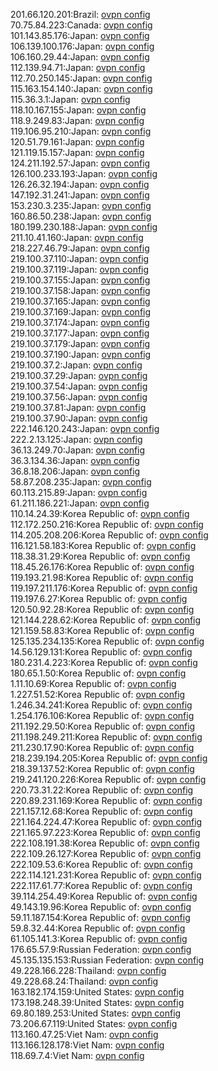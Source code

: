 201.66.120.201:Brazil: [ovpn config](vpn/201_66_120_201.ovpn)  
70.75.84.223:Canada: [ovpn config](vpn/70_75_84_223.ovpn)  
101.143.85.176:Japan: [ovpn config](vpn/101_143_85_176.ovpn)  
106.139.100.176:Japan: [ovpn config](vpn/106_139_100_176.ovpn)  
106.160.29.44:Japan: [ovpn config](vpn/106_160_29_44.ovpn)  
112.139.94.71:Japan: [ovpn config](vpn/112_139_94_71.ovpn)  
112.70.250.145:Japan: [ovpn config](vpn/112_70_250_145.ovpn)  
115.163.154.140:Japan: [ovpn config](vpn/115_163_154_140.ovpn)  
115.36.3.1:Japan: [ovpn config](vpn/115_36_3_1.ovpn)  
118.10.167.155:Japan: [ovpn config](vpn/118_10_167_155.ovpn)  
118.9.249.83:Japan: [ovpn config](vpn/118_9_249_83.ovpn)  
119.106.95.210:Japan: [ovpn config](vpn/119_106_95_210.ovpn)  
120.51.79.161:Japan: [ovpn config](vpn/120_51_79_161.ovpn)  
121.119.15.157:Japan: [ovpn config](vpn/121_119_15_157.ovpn)  
124.211.192.57:Japan: [ovpn config](vpn/124_211_192_57.ovpn)  
126.100.233.193:Japan: [ovpn config](vpn/126_100_233_193.ovpn)  
126.26.32.194:Japan: [ovpn config](vpn/126_26_32_194.ovpn)  
147.192.31.241:Japan: [ovpn config](vpn/147_192_31_241.ovpn)  
153.230.3.235:Japan: [ovpn config](vpn/153_230_3_235.ovpn)  
160.86.50.238:Japan: [ovpn config](vpn/160_86_50_238.ovpn)  
180.199.230.188:Japan: [ovpn config](vpn/180_199_230_188.ovpn)  
211.10.41.160:Japan: [ovpn config](vpn/211_10_41_160.ovpn)  
218.227.46.79:Japan: [ovpn config](vpn/218_227_46_79.ovpn)  
219.100.37.110:Japan: [ovpn config](vpn/219_100_37_110.ovpn)  
219.100.37.119:Japan: [ovpn config](vpn/219_100_37_119.ovpn)  
219.100.37.155:Japan: [ovpn config](vpn/219_100_37_155.ovpn)  
219.100.37.158:Japan: [ovpn config](vpn/219_100_37_158.ovpn)  
219.100.37.165:Japan: [ovpn config](vpn/219_100_37_165.ovpn)  
219.100.37.169:Japan: [ovpn config](vpn/219_100_37_169.ovpn)  
219.100.37.174:Japan: [ovpn config](vpn/219_100_37_174.ovpn)  
219.100.37.177:Japan: [ovpn config](vpn/219_100_37_177.ovpn)  
219.100.37.179:Japan: [ovpn config](vpn/219_100_37_179.ovpn)  
219.100.37.190:Japan: [ovpn config](vpn/219_100_37_190.ovpn)  
219.100.37.2:Japan: [ovpn config](vpn/219_100_37_2.ovpn)  
219.100.37.29:Japan: [ovpn config](vpn/219_100_37_29.ovpn)  
219.100.37.54:Japan: [ovpn config](vpn/219_100_37_54.ovpn)  
219.100.37.56:Japan: [ovpn config](vpn/219_100_37_56.ovpn)  
219.100.37.81:Japan: [ovpn config](vpn/219_100_37_81.ovpn)  
219.100.37.90:Japan: [ovpn config](vpn/219_100_37_90.ovpn)  
222.146.120.243:Japan: [ovpn config](vpn/222_146_120_243.ovpn)  
222.2.13.125:Japan: [ovpn config](vpn/222_2_13_125.ovpn)  
36.13.249.70:Japan: [ovpn config](vpn/36_13_249_70.ovpn)  
36.3.134.36:Japan: [ovpn config](vpn/36_3_134_36.ovpn)  
36.8.18.206:Japan: [ovpn config](vpn/36_8_18_206.ovpn)  
58.87.208.235:Japan: [ovpn config](vpn/58_87_208_235.ovpn)  
60.113.215.89:Japan: [ovpn config](vpn/60_113_215_89.ovpn)  
61.211.186.221:Japan: [ovpn config](vpn/61_211_186_221.ovpn)  
110.14.24.39:Korea Republic of: [ovpn config](vpn/110_14_24_39.ovpn)  
112.172.250.216:Korea Republic of: [ovpn config](vpn/112_172_250_216.ovpn)  
114.205.208.206:Korea Republic of: [ovpn config](vpn/114_205_208_206.ovpn)  
116.121.58.183:Korea Republic of: [ovpn config](vpn/116_121_58_183.ovpn)  
118.38.31.29:Korea Republic of: [ovpn config](vpn/118_38_31_29.ovpn)  
118.45.26.176:Korea Republic of: [ovpn config](vpn/118_45_26_176.ovpn)  
119.193.21.98:Korea Republic of: [ovpn config](vpn/119_193_21_98.ovpn)  
119.197.211.176:Korea Republic of: [ovpn config](vpn/119_197_211_176.ovpn)  
119.197.6.27:Korea Republic of: [ovpn config](vpn/119_197_6_27.ovpn)  
120.50.92.28:Korea Republic of: [ovpn config](vpn/120_50_92_28.ovpn)  
121.144.228.62:Korea Republic of: [ovpn config](vpn/121_144_228_62.ovpn)  
121.159.58.83:Korea Republic of: [ovpn config](vpn/121_159_58_83.ovpn)  
125.135.234.135:Korea Republic of: [ovpn config](vpn/125_135_234_135.ovpn)  
14.56.129.131:Korea Republic of: [ovpn config](vpn/14_56_129_131.ovpn)  
180.231.4.223:Korea Republic of: [ovpn config](vpn/180_231_4_223.ovpn)  
180.65.1.50:Korea Republic of: [ovpn config](vpn/180_65_1_50.ovpn)  
1.11.10.69:Korea Republic of: [ovpn config](vpn/1_11_10_69.ovpn)  
1.227.51.52:Korea Republic of: [ovpn config](vpn/1_227_51_52.ovpn)  
1.246.34.241:Korea Republic of: [ovpn config](vpn/1_246_34_241.ovpn)  
1.254.176.106:Korea Republic of: [ovpn config](vpn/1_254_176_106.ovpn)  
211.192.29.50:Korea Republic of: [ovpn config](vpn/211_192_29_50.ovpn)  
211.198.249.211:Korea Republic of: [ovpn config](vpn/211_198_249_211.ovpn)  
211.230.17.90:Korea Republic of: [ovpn config](vpn/211_230_17_90.ovpn)  
218.239.194.205:Korea Republic of: [ovpn config](vpn/218_239_194_205.ovpn)  
218.39.137.52:Korea Republic of: [ovpn config](vpn/218_39_137_52.ovpn)  
219.241.120.226:Korea Republic of: [ovpn config](vpn/219_241_120_226.ovpn)  
220.73.31.22:Korea Republic of: [ovpn config](vpn/220_73_31_22.ovpn)  
220.89.231.169:Korea Republic of: [ovpn config](vpn/220_89_231_169.ovpn)  
221.157.12.68:Korea Republic of: [ovpn config](vpn/221_157_12_68.ovpn)  
221.164.224.47:Korea Republic of: [ovpn config](vpn/221_164_224_47.ovpn)  
221.165.97.223:Korea Republic of: [ovpn config](vpn/221_165_97_223.ovpn)  
222.108.191.38:Korea Republic of: [ovpn config](vpn/222_108_191_38.ovpn)  
222.109.26.127:Korea Republic of: [ovpn config](vpn/222_109_26_127.ovpn)  
222.109.53.6:Korea Republic of: [ovpn config](vpn/222_109_53_6.ovpn)  
222.114.121.231:Korea Republic of: [ovpn config](vpn/222_114_121_231.ovpn)  
222.117.61.77:Korea Republic of: [ovpn config](vpn/222_117_61_77.ovpn)  
39.114.254.49:Korea Republic of: [ovpn config](vpn/39_114_254_49.ovpn)  
49.143.19.96:Korea Republic of: [ovpn config](vpn/49_143_19_96.ovpn)  
59.11.187.154:Korea Republic of: [ovpn config](vpn/59_11_187_154.ovpn)  
59.8.32.44:Korea Republic of: [ovpn config](vpn/59_8_32_44.ovpn)  
61.105.141.3:Korea Republic of: [ovpn config](vpn/61_105_141_3.ovpn)  
176.65.57.9:Russian Federation: [ovpn config](vpn/176_65_57_9.ovpn)  
45.135.135.153:Russian Federation: [ovpn config](vpn/45_135_135_153.ovpn)  
49.228.166.228:Thailand: [ovpn config](vpn/49_228_166_228.ovpn)  
49.228.68.24:Thailand: [ovpn config](vpn/49_228_68_24.ovpn)  
163.182.174.159:United States: [ovpn config](vpn/163_182_174_159.ovpn)  
173.198.248.39:United States: [ovpn config](vpn/173_198_248_39.ovpn)  
69.80.189.253:United States: [ovpn config](vpn/69_80_189_253.ovpn)  
73.206.67.119:United States: [ovpn config](vpn/73_206_67_119.ovpn)  
113.160.47.25:Viet Nam: [ovpn config](vpn/113_160_47_25.ovpn)  
113.166.128.178:Viet Nam: [ovpn config](vpn/113_166_128_178.ovpn)  
118.69.7.4:Viet Nam: [ovpn config](vpn/118_69_7_4.ovpn)  
